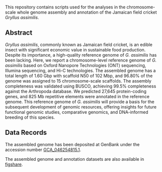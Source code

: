 This repository contains scripts used for the analyses in the chromosome-scale whole genome assembly and annotation of the Jamaican field cricket *Gryllus assimilis*.

## Abstract
*Gryllus assimilis*, commonly known as Jamaican field cricket, is an edible insect with significant economic value in sustainable food production. Despite its importance, a high-quality reference genome of *G. assimilis* has been lacking. Here, we report a chromosome-level reference genome of *G. assimilis* based on Oxford Nanopore Technologies (ONT) sequencing, Illumina sequencing, and Hi-C technologies. The assembled genome has a total length of 1.60 Gbp with scaffold N50 of 102 Mbp, and 96.80% of the genome was assigned to 15 chromosome-scale scaffolds. The assembly completeness was validated using BUSCO, achieving 99.5% completeness against the Arthropoda database. We predicted 27,645 protein-coding genes, and 825 Mb repetitive elements were annotated in the reference genome. This reference genome of *G. assimilis* will provide a basis for the subsequent development of genomic resources, offering insights for future functional genomic studies, comparative genomics, and DNA-informed breeding of this species. 

## Data Records
The assembled genome has been deposited at GenBank under the accession number [GCA_046254815.1](https://www.ncbi.nlm.nih.gov/datasets/genome/GCA_046254815.1/).
  
The assembled genome and annotation datasets are also available in [figshare](https://figshare.com/articles/dataset/_b_Chromosome-scale_whole_genome_sequences_and_annotation_of_the_Jamaican_field_cricket_b_b_i_Gryllus_assimilis_i_b_/26761927).
